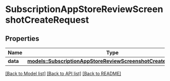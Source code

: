 # SubscriptionAppStoreReviewScreenshotCreateRequest

## Properties

Name | Type | Description | Notes
------------ | ------------- | ------------- | -------------
**data** | [**models::SubscriptionAppStoreReviewScreenshotCreateRequestData**](SubscriptionAppStoreReviewScreenshotCreateRequest_data.md) |  | 

[[Back to Model list]](../README.md#documentation-for-models) [[Back to API list]](../README.md#documentation-for-api-endpoints) [[Back to README]](../README.md)


